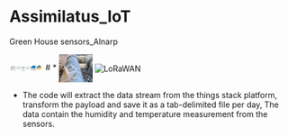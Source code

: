 # Assimilatus_IoT
Green House sensors_Alnarp



<img align="center" alt="LoRaWAN" width="60px" src="pics\LoRawan.jpg" />
#
*
<img align="center" alt="LoRaWAN" width="60px" src="pics\sens.jpg" />
<img align="center" alt="LoRaWAN" width="60px" src="pics\sensons.jpg" />




* The code will extract the data stream from the things stack platform, transform the payload and save it as a tab-delimited file per day, The data contain the humidity and temperature measurement from the 
sensors. 
